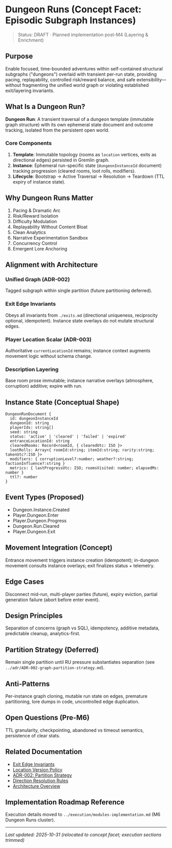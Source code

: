# Dungeon Runs (Concept Facet: Episodic Subgraph Instances)

> Status: DRAFT · Planned implementation post-M4 (Layering & Enrichment)

## Purpose

Enable focused, time-bounded adventures within self-contained structural subgraphs ("dungeons") overlaid with transient per-run state, providing pacing, replayability, controlled risk/reward balance, and safe extensibility—without fragmenting the unified world graph or violating established exit/layering invariants.

## What Is a Dungeon Run?

**Dungeon Run**: A transient traversal of a dungeon template (immutable graph structure) with its own ephemeral state document and outcome tracking, isolated from the persistent open world.

### Core Components

1. **Template**: Immutable topology (rooms as `location` vertices, exits as directional edges) persisted in Gremlin graph.
2. **Instance**: Ephemeral run-specific state (`dungeonInstanceId` document) tracking progression (cleared rooms, loot rolls, modifiers).
3. **Lifecycle**: Bootstrap → Active Traversal → Resolution → Teardown (TTL expiry of instance state).

## Why Dungeon Runs Matter

1. Pacing & Dramatic Arc
2. Risk/Reward Isolation
3. Difficulty Modulation
4. Replayability Without Content Bloat
5. Clean Analytics
6. Narrative Experimentation Sandbox
7. Concurrency Control
8. Emergent Lore Anchoring

## Alignment with Architecture

### Unified Graph (ADR-002)

Tagged subgraph within single partition (future partitioning deferred).

### Exit Edge Invariants

Obeys all invariants from `./exits.md` (directional uniqueness, reciprocity optional, idempotent). Instance state overlays do not mutate structural edges.

### Player Location Scalar (ADR-003)

Authoritative `currentLocationId` remains; instance context augments movement logic without schema change.

### Description Layering

Base room prose immutable; instance narrative overlays (atmosphere, corruption) additive; expire with run.

## Instance State (Conceptual Shape)

```
DungeonRunDocument {
  id: dungeonInstanceId
  dungeonId: string
  playerIds: string[]
  seed: string
  status: 'active' | 'cleared' | 'failed' | 'expired'
  entranceLocationId: string
  clearedRooms: Record<roomId, { clearedUtc: ISO }>
  lootRolls: Array<{ roomId:string; itemId:string; rarity:string; takenUtc?:ISO }>
  modifiers: { corruptionLevel?:number; weather?:string; factionInfluence?:string }
  metrics: { lastProgressUtc: ISO; roomsVisited: number; elapsedMs: number }
  ttl?: number
}
```

## Event Types (Proposed)

- Dungeon.Instance.Created
- Player.Dungeon.Enter
- Player.Dungeon.Progress
- Dungeon.Run.Cleared
- Player.Dungeon.Exit

## Movement Integration (Concept)

Entrance movement triggers instance creation (idempotent); in-dungeon movement consults instance overlays; exit finalizes status + telemetry.

## Edge Cases

Disconnect mid-run, multi-player parties (future), expiry eviction, partial generation failure (abort before enter event).

## Design Principles

Separation of concerns (graph vs SQL), idempotency, additive metadata, predictable cleanup, analytics-first.

## Partition Strategy (Deferred)

Remain single partition until RU pressure substantiates separation (see `../adr/ADR-002-graph-partition-strategy.md`).

## Anti-Patterns

Per-instance graph cloning, mutable run state on edges, premature partitioning, lore dumps in code, uncontrolled edge duplication.

## Open Questions (Pre-M6)

TTL granularity, checkpointing, abandoned vs timeout semantics, persistence of clear stats.

## Related Documentation

- [Exit Edge Invariants](./exits.md)
- [Location Version Policy](../architecture/location-version-policy.md)
- [ADR-002: Partition Strategy](../adr/ADR-002-graph-partition-strategy.md)
- [Direction Resolution Rules](./direction-resolution-rules.md)
- [Architecture Overview](../architecture/overview.md)

## Implementation Roadmap Reference

Execution details moved to `../execution/modules-implementation.md` (M6 Dungeon Runs cluster).

---

_Last updated: 2025-10-31 (relocated to concept facet; execution sections trimmed)_
